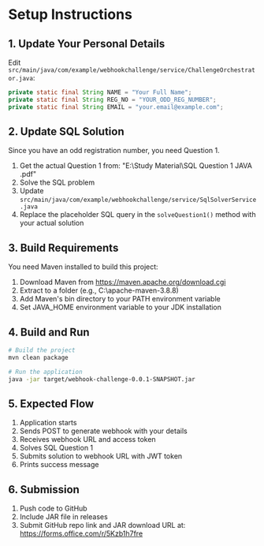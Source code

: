 # Setup Instructions

## 1. Update Your Personal Details

Edit `src/main/java/com/example/webhookchallenge/service/ChallengeOrchestrator.java`:

```java
private static final String NAME = "Your Full Name";
private static final String REG_NO = "YOUR_ODD_REG_NUMBER"; 
private static final String EMAIL = "your.email@example.com";
```

## 2. Update SQL Solution

Since you have an odd registration number, you need Question 1.

1. Get the actual Question 1 from: "E:\Study Material\SQL Question 1 JAVA .pdf"
2. Solve the SQL problem 
3. Update `src/main/java/com/example/webhookchallenge/service/SqlSolverService.java`
4. Replace the placeholder SQL query in the `solveQuestion1()` method with your actual solution

## 3. Build Requirements

You need Maven installed to build this project:

1. Download Maven from https://maven.apache.org/download.cgi
2. Extract to a folder (e.g., C:\apache-maven-3.8.8)
3. Add Maven's bin directory to your PATH environment variable
4. Set JAVA_HOME environment variable to your JDK installation

## 4. Build and Run

```bash
# Build the project
mvn clean package

# Run the application
java -jar target/webhook-challenge-0.0.1-SNAPSHOT.jar
```

## 5. Expected Flow

1. Application starts
2. Sends POST to generate webhook with your details
3. Receives webhook URL and access token
4. Solves SQL Question 1 
5. Submits solution to webhook URL with JWT token
6. Prints success message

## 6. Submission

1. Push code to GitHub
2. Include JAR file in releases
3. Submit GitHub repo link and JAR download URL at: https://forms.office.com/r/5Kzb1h7fre
